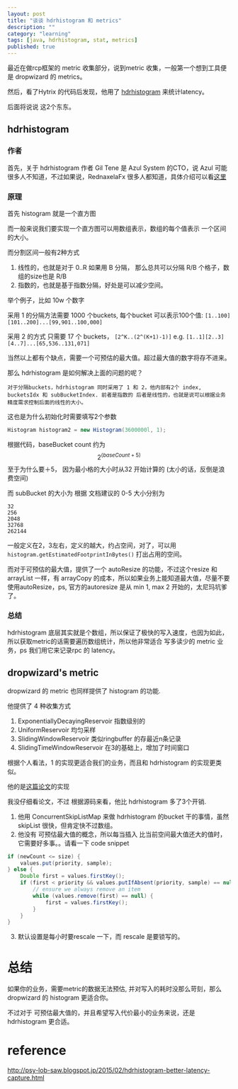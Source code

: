```yaml
---
layout: post
title: "谈谈 hdrhistogram 和 metrics"
description: ""
category: "learning"
tags: [java, hdrhistogram, stat, metrics]
published: true
---
```


最近在做rcp框架的 metric 收集部分，说到metric 收集，一般第一个想到工具便是 dropwizard 的 metrics。

然后，看了Hytrix 的代码后发现，他用了 [hdrhistogram](https://github.com/HdrHistogram/HdrHistogram) 来统计latency。

后面将说说 这2个东东。

## hdrhistogram

### 作者

首先，关于 hdrhistogram 作者 Gil Tene 是 Azul System 的CTO，说 Azul 可能很多人不知道，不过如果说，RednaxelaFx 很多人都知道，具体介绍可以看[这里](http://www.zhihu.com/question/24938498)

### 原理

首先 histogram 就是一个直方图

而一般来说我们要实现一个直方图可以用数组表示，数组的每个值表示 一个区间的大小。

而分割区间一般有2种方式

1. 线性的，也就是对于 0..R 如果用 B 分隔， 那么总共可以分隔 R/B 个格子，数组的size也是 R/B
2. 指数的，也就是基于指数分隔，好处是可以减少空间。

举个例子，比如 10w 个数字

采用 1 的分隔方法需要 1000 个buckets, 每个bucket 可以表示100个值:  `[1..100][101..200]...[99,901..100,000]`

采用 2 的方式 只需要 17 个 buckets， `[2^K..(2^(K+1)-1)]` e.g. `[1..1][2..3][4..7]...[65,536..131,071]`

当然以上都有个缺点，需要一个可预估的最大值。超过最大值的数字将存不进来。

那么 hdrhistogram 是如何解决上面的问题的呢？

    对于分隔buckets，hdrhistogram 同时采用了 1 和 2，他内部有2个 index, bucketsIdx 和 subBucketIndex. 前者是指数的 后者是线性的，也就是说可以根据业务精度需求控制后面的线性的大小。

这也是为什么初始化时需要填写2个参数

```java
Histogram histogram2 = new Histogram(3600000l, 1);
```

根据代码，baseBucket count 约为 $$ 2^{(baseCount+5)} $$ 至于为什么要＋5， 因为最小格的大小时从32 开始计算的 (太小的话，反倒是浪费空间)

而 subBucket 的大小为 根据 文档建议的 0-5 大小分别为

```
32
256
2048
32768
262144
```

一般定义在2，3左右，定义的越大，约占空间，对了，可以用 `histogram.getEstimatedFootprintInBytes()` 打出占用的空间。

而对于可预估的最大值，提供了一个 autoResize 的功能，不过这个resize 和 arrayList 一样，有 arrayCopy 的成本，所以如果业务上能知道最大值，尽量不要使用autoResize，ps, 官方的autoresize 是从 min 1,  max 2 开始的，太尼玛坑爹了。

### 总结

hdrhistogram 底层其实就是个数组，所以保证了极快的写入速度，也因为如此，所以获取metric的话需要遍历数组统计，所以他非常适合 写多读少的 metric 业务，ps 我们用它来记录rpc 的 latency。


## dropwizard's metric

dropwizard 的 metric 也同样提供了 histogram 的功能.

他提供了 4 种收集方式

1. ExponentiallyDecayingReservoir 指数级别的
2. UniformReservoir   均匀采样
3. SlidingWindowReservoir   类似ringbuffer 的存最近n条记录
4. SlidingTimeWindowReservoir   在3的基础上，增加了时间窗口

根据个人看法，1 的实现更适合我们的业务，而且和 hdrhistogram 的实现更类似。

他的是[这篇论文](http://dimacs.rutgers.edu/~graham/pubs/papers/fwddecay.pdf)的实现

我没仔细看论文，不过 根据源码来看，他比 hdrhistogram 多了3个开销.

1. 他用 ConcurrentSkipListMap 来做 hdrhistogram 的bucket 干的事情，虽然 skipList 很快，但肯定快不过数组。
2. 他没有 可预估最大值的概念，所以每当插入 比当前空间最大值还大的值时，它需要好多事。。请看一下 code snippet

```java
if (newCount <= size) {
    values.put(priority, sample);
} else {
    Double first = values.firstKey();
    if (first < priority && values.putIfAbsent(priority, sample) == null) {
        // ensure we always remove an item
        while (values.remove(first) == null) {
            first = values.firstKey();
        }
    }
}
```

3. 默认设置是每小时要rescale 一下，而 rescale 是要锁写的。

# 总结

如果你的业务，需要metric的数据无法预估, 并对写入的耗时没那么苛刻，那么 dropwizard 的 histogram 更适合你。

不过对于 可预估最大值的，并且希望写入代价最小的业务来说，还是 hdrhistogram 更合适。


# reference

http://psy-lob-saw.blogspot.jp/2015/02/hdrhistogram-better-latency-capture.html


